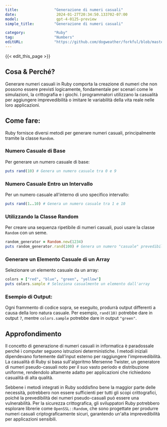 ```yaml
---
title:                "Generazione di numeri casuali"
date:                  2024-01-27T20:34:50.133702-07:00
model:                 gpt-4-0125-preview
simple_title:         "Generazione di numeri casuali"

category:             "Ruby"
tag:                  "Numbers"
editURL:              "https://github.com/dogweather/forkful/blob/master/content/it/ruby/generating-random-numbers.md"
---
```


{{< edit_this_page >}}

## Cosa & Perché?

Generare numeri casuali in Ruby comporta la creazione di numeri che non possono essere previsti logicamente, fondamentale per scenari come le simulazioni, la crittografia e i giochi. I programmatori utilizzano la casualità per aggiungere imprevedibilità o imitare le variabilità della vita reale nelle loro applicazioni.

## Come fare:

Ruby fornisce diversi metodi per generare numeri casuali, principalmente tramite la classe `Random`.

### Numero Casuale di Base

Per generare un numero casuale di base:

```Ruby
puts rand(10) # Genera un numero casuale tra 0 e 9
```

### Numero Casuale Entro un Intervallo

Per un numero casuale all'interno di uno specifico intervallo:

```Ruby
puts rand(1..10) # Genera un numero casuale tra 1 e 10
```

### Utilizzando la Classe Random

Per creare una sequenza ripetibile di numeri casuali, puoi usare la classe `Random` con un seme.

```Ruby
random_generator = Random.new(1234)
puts random_generator.rand(100) # Genera un numero "casuale" prevedibile
```

### Generare un Elemento Casuale di un Array

Selezionare un elemento casuale da un array:

```Ruby
colors = ["red", "blue", "green", "yellow"]
puts colors.sample # Seleziona casualmente un elemento dall'array
```

### Esempio di Output:

Ogni frammento di codice sopra, se eseguito, produrrà output differenti a causa della loro natura casuale. Per esempio, `rand(10)` potrebbe dare in output `7`, mentre `colors.sample` potrebbe dare in output `"green"`.

## Approfondimento

Il concetto di generazione di numeri casuali in informatica è paradossale perché i computer seguono istruzioni deterministiche. I metodi iniziali dipendevano fortemente dall'input esterno per raggiungere l'imprevedibilità. La casualità di Ruby si basa sull'algoritmo Mersenne Twister, un generatore di numeri pseudo-casuali noto per il suo vasto periodo e distribuzione uniforme, rendendolo altamente adatto per applicazioni che richiedono casualità di alta qualità.

Sebbene i metodi integrati in Ruby soddisfino bene la maggior parte delle necessità, potrebbero non essere sufficienti per tutti gli scopi crittografici, poiché la prevedibilità dei numeri pseudo-casuali può essere una vulnerabilità. Per la sicurezza crittografica, gli sviluppatori Ruby potrebbero esplorare librerie come `OpenSSL::Random`, che sono progettate per produrre numeri casuali criptograficamente sicuri, garantendo un'alta imprevedibilità per applicazioni sensibili.
